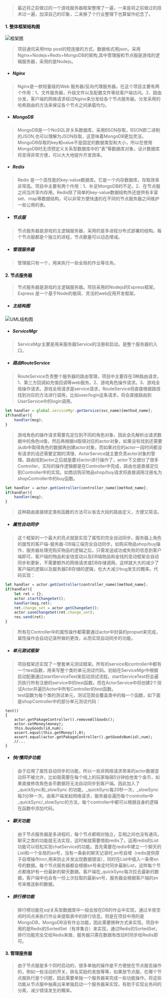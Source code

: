 >最近将之前做过的一个游戏服务器框架整理了一遍，一来是将之前做过的技术过一遍，加深自己的印象，二来换了个行业整理下也算留作纪念了。
 #### 1. 整体框架结构图
 ![框架图](http://chuantu.biz/t6/26/1503997649x2728309531.jpg)
 >项目通讯采用http post的短连接的方式，数据格式用json。采用Nginx+Nodejs+Redis+MongoDB的架构,其中管理服和节点服是游戏的逻辑服务器，采用的是Nodejs。
- ##### Nginx
>Nginx是一款轻量级的Web 服务器/反向代理服务器。在这个项目主要有两个作用：1、文件服务器，升级文件以及配置文件等给客户端访问。2、路由分发，客户端的网络请求经过Nginx来分发给各个节点服务器。分发采用的哈希路由的方法来保证各个节点之间承载均匀。
- ##### MongoDB
>MongoDB是一个NoSQL非关系数据库，采用BSON存取，BSON即二进制的JSON,也可以理解为JSON存取，这意味着MongoDB更加灵活。MongoDB存取的key和value不是固定的数据类型和大小，所以在使用MongoDB时无须预定义关系型数据库中的”表”等数据库对象，设计数据库将变得非常方便，可以大大地提升开发效率。
- ##### Redis
>Redis 是一个高性能的key-value数据库。它是一个内存数据库，存取效率非常高。项目中主要有两个作用：1、补足MongoDB的不足。2、在节点服之间当共享内存用。Redis除了简单的key-value数据结构外还提供有丰富set、map等数据结构，可以非常方便快速的在不同的节点服务器之间维护一些公用的表。
- ##### 节点服
>节点服务器是游戏的主逻辑服务器，采用的是多进程分布式部署的结构。每个节点服都是个独立的进程，节点数量可以动态增减。
- ##### 管理服务器
>管理服只有一个，用来执行一些全局的作业等任务。

#### 2. 节点服务器
>节点服务器是游戏的主逻辑服务器。项目采用的Nodejs的Express框架。Express 是一个基于Node的极简、灵活的web应用开发框架。
- ##### 主结构图
![UML结构图](http://chuantu.biz/t6/34/1504491155x2728309382.jpg)
- ##### ServiceMgr
>ServiceMgr主要是用来服务器Service的注册和启动。是整个服务器的入口。
- ##### 路由RouteService
>RouteService负责整个服务器的路由管理，项目中主要存在3种路由请求，1、第三方回调如充值回调等web服务。2、游戏角色操作请求。3、游戏全局操作请求。游戏全局请求是service请求，RouteService将直接根据路径找到对应的方法进行调用，比如user/login这条请求，将会直接路由到UserService中的login调用。
```js
let handler = global.serviceMgr.getService(svc_name)[method_name];
if(handler){
    handler(msg);
}
```
>游戏角色的操作请求需要先定位到不同的角色对象，因此会先解析出请求数据中的角色id值，然后再根据id取得对应的actor对象，如果没有找到还需要从db中取得角色的数据再创建actor对象，而如果对应的actor一段时间都没有请求的话还需要定期的清理，ActorService就主要负责actor对象的管理。路由找到actor之后就是要对actor进行操作了，actor下又细分了很多Controller，实际的操作逻辑都是在Controller中完成，路由也是直接定位到Controller中的实现。如商店购买物品shop/buy请求将直接调用注册名为shopController中的buy函数。
```js
let handler = actor.getController(controller_name)[method_name];
if(handler){
    handler(msg);
}
```
>这种路由直接绑定类和函数的方法可以省去大段的路由定义，方便又简洁。
- ##### 属性自动同步
>这个框架的一个最大的亮点就是实现了属性的完全自动同步。服务器上角色的属性的客户端-服务器-DB端三端完全自动同步。如购买物品shop/buy操作，服务器处理完购买物品的逻辑之后，只需发送成功或失败的信息到客户端即可，客户端的物品和金钱变动以及DB端物品和金钱的变动框架会自动同步和更新，不需要额外的网络请求或DB存储调用。这样就大大的减少了客户端的逻辑以及服务器DB存储的逻辑，也大大减少bug发生的概率。代码实现：

```js
let handler = actor.getController(controller_name)[method_name];
if(handler){
    let ret = {};
    actor.startChangeSet();
    handler(msg,ret);
    ret.change_set = actor.getChangeSet();
    actor.saveChangeSet(ret.change_set);
    res.send(ret);
}
```
>所有在Controller中的属性操作都需要通过actor中封装的propset来完成，属性操作会自动记录所做的更改，从而实现自动同步的功能。
- ##### 单元测试框架
>项目框架还实现了一整套单元测试框架。所有的service和controller中都有一个test函数，用来写整个类的单元测试代码。初始在ServiceMgr中根据启动配置通过startServiceTest来启动测试流程。startServiceTest将会遍历执行所有注册的service中的test函数。而在ActorService中将创建2个测试Actor并遍历Actor中所有Controller的test函数。\
>test函数为每个类的测试单元，测试范围会覆盖类中的每一个函数，如下面是shopController中的部分单元测试代码：

```
test()
{
    actor.getPakageController().removeAllGoods();
    actor.setMoney(money);
    this.buyGoods(id,num);
    assert.equal(this.getMoney(),0);
    assert.equal(actor.getPakageController().getGoodsNum(id),num);
    //...
}
```
- ##### 快/慢同步功能
>由于应用了属性自动同步的功能，所以一些非网络请求带来的actor数据变动将不被允许，比如我需要在每个线上的玩家每隔5分钟给他发个金币，如果直接修改角色金币数据将无法自动同步到客户端。因此加入了_quickSync和_slowSync
的功能，_quickSync每20秒一次，_slowSync每3分钟一次。由客户端发起网络请求，服务器会遍历每个controller中_quickSync/_slowSync的方法，每个controller中都可以根据自身的逻辑在函数中添加代码。
- ##### 聊天功能
>由于节点服务器是多进程的，每个节点都相对独立，互相之间也没有通讯，聊天之类的功能就无法实现，这时候就需要借助redis了。运用redis的List功能可以轻松实现chatService的功能。首先需要在redis中建立一个聊天的List和一个全局的sn号，当有一条新的聊天记录时,sn号自增（redis提供原子自增操作incr,用来防止并发出现数据错误），同时在List中插入一条带sn号的数据。每个节点服务器都会根据sn号来定时同步最新List，这样每个节点都维护有一份最新的聊天数据。客户端在_quickSync每次拉去最新的数据，客户端中也会有一份上次拉取的最新sn号，服务器会根据客户端的sn号来推送新的数据。
- ##### 排行榜功能
>排行榜功能在sql关系型数据库中一般会放在DB的作业中实现，通过半夜空闲时间点来执行作业来提取表中的排行信息。但是在项目中用的是MongoDB，MongoDB没有作业功能，因此需要换种方式来实现。项目中用的是Redis的SortedSet（有序集合）来实现。通过Redis的SortedSet，排行功能完全交给Redis来做，服务器只需在数据有改动时同步给Redis即可。
#### 3. 管理服务器
>由于节点服是多个同时启动的，很多单独的操作是不方便放在节点服去操作的，例如一些活动的开关，排名奖励的发放等等，如果放节点服，在哪个节点服执行是个问题，因此需要单独一个服务器来完成一些功能操作。将这些功能从节点服中抽离出来单独启动一个服务器来实现，有助于实现业务间的分离，减少错误发生的概率。

